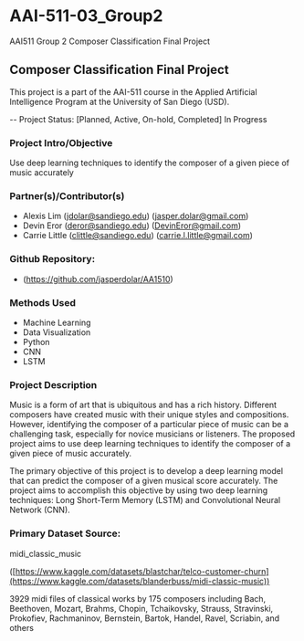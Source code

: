 # AAI-511-03_Group2
AAI511 Group 2 Composer Classification Final Project

## Composer Classification Final Project

This project is a part of the AAI-511 course in the Applied Artificial Intelligence Program at the University of San Diego (USD). 

-- Project Status: [Planned, Active, On-hold, Completed]
In Progress

### Project Intro/Objective

Use deep learning techniques to identify the composer of a given piece of music accurately


### Partner(s)/Contributor(s)  
* Alexis Lim (jdolar@sandiego.edu) (jasper.dolar@gmail.com)
* Devin Eror (deror@sandiego.edu) (DevinEror@gmail.com)
* Carrie Little (clittle@sandiego.edu) (carrie.l.little@gmail.com)

### Github Repository: 
*	(https://github.com/jasperdolar/AA1510)


### Methods Used

*	Machine Learning
*	Data Visualization
*	Python
* CNN
*	LSTM 

### Project Description

Music is a form of art that is ubiquitous and has a rich history. Different composers have created music with their unique styles and compositions. However, identifying the composer of a particular piece of music can be a challenging task, especially for novice musicians or listeners. The proposed project aims to use deep learning techniques to identify the composer of a given piece of music accurately.

The primary objective of this project is to develop a deep learning model that can predict the composer of a given musical score accurately. The project aims to accomplish this objective by using two deep learning techniques: Long Short-Term Memory (LSTM) and Convolutional Neural Network (CNN).

### Primary Dataset Source: 
midi_classic_music

([https://www.kaggle.com/datasets/blastchar/telco-customer-churn](https://www.kaggle.com/datasets/blanderbuss/midi-classic-music))

3929 midi files of classical works by 175 composers including Bach, Beethoven, Mozart, Brahms, Chopin, Tchaikovsky, Strauss, Stravinski, Prokofiev, Rachmaninov, Bernstein, Bartok, Handel, Ravel, Scriabin, and others
